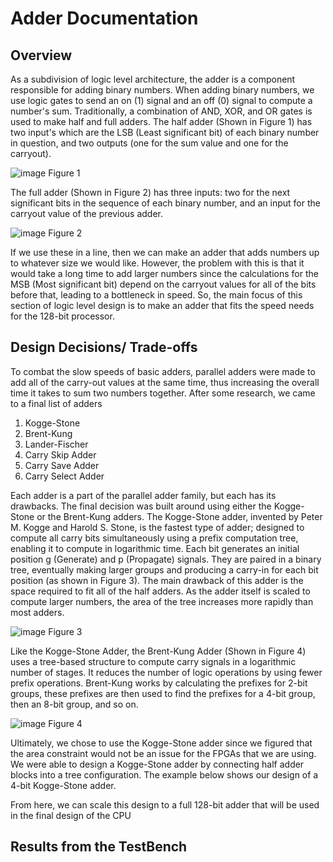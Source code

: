 <h1>Adder Documentation</h1>
<h2>Overview</h2>
As a subdivision of logic level architecture, the adder is a component responsible for adding binary numbers. When adding binary numbers, we use logic gates to send an on (1) signal and an off (0) signal to compute a number's sum. Traditionally, a combination of AND, XOR, and OR gates is used to make half and full adders. The half adder (Shown in Figure 1) has two input's which are the LSB (Least significant bit) of each binary number in question, and two outputs (one for the sum value and one for the carryout). 

![image](https://github.com/user-attachments/assets/b23b25db-c04e-4371-a168-6c1a434caf1b)
Figure 1

The full adder (Shown in Figure 2) has three inputs: two for the next significant bits in the sequence of each binary number, and an input for the carryout value of the previous adder. 

![image](https://github.com/user-attachments/assets/1bc910b8-36f4-4a64-aba3-e440c2676292)
Figure 2

If we use these in a line, then we can make an adder that adds numbers up to whatever size we would like. However, the problem with this is that it would take a long time to add larger numbers since the calculations for the MSB (Most significant bit) depend on the carryout values for all of the bits before that, leading to a bottleneck in speed. So, the main focus of this section of logic level design is to make an adder that fits the speed needs for the 128-bit processor.

<h2>Design Decisions/ Trade-offs</h2>

To combat the slow speeds of basic adders, parallel adders were made to add all of the carry-out values at the same time, thus increasing the overall time it takes to sum two numbers together. After some research, we came to a final list of adders 
1. Kogge-Stone 
2. Brent-Kung 
3. Lander-Fischer 
4. Carry Skip Adder
5. Carry Save Adder
6. Carry Select Adder

Each adder is a part of the parallel adder family, but each has its drawbacks. The final decision was built around using either the Kogge-Stone or the Brent-Kung adders. The Kogge-Stone adder, invented by Peter M. Kogge and Harold S. Stone, is the fastest type of adder; designed to compute all carry bits simultaneously using a prefix computation tree, enabling it to compute in logarithmic time. Each bit generates an initial position g (Generate) and p (Propagate) signals. They are paired in a binary tree, eventually making larger groups and producing a carry-in for each bit position (as shown in Figure 3). The main drawback of this adder is the space required to fit all of the half adders. As the adder itself is scaled to compute larger numbers, the area of the tree increases more rapidly than most adders. 
 
![image](https://github.com/user-attachments/assets/f7f1d25c-0a52-4968-93ee-a069d84ea44d)
Figure 3

Like the Kogge-Stone Adder, the Brent-Kung Adder (Shown in Figure 4) uses a tree-based structure to compute carry signals in a logarithmic number of stages. It reduces the number of logic operations by using fewer prefix operations. Brent-Kung works by calculating the prefixes for 2-bit groups, these prefixes are then used to find the prefixes for a 4-bit group, then an 8-bit group, and so on.

![image](https://github.com/user-attachments/assets/4576e97e-78a9-45d6-8648-34dec6e80a18)
Figure 4

Ultimately, we chose to use the Kogge-Stone adder since we figured that the area constraint would not be an issue for the FPGAs that we are using. We were able to design a Kogge-Stone adder by connecting half adder blocks into a tree configuration. The example below shows our design of a 4-bit Kogge-Stone adder.

<Inert picture here sometime future me> 

From here, we can scale this design to a full 128-bit adder that will be used in the final design of the CPU

<h2>Results from the TestBench</h2>


